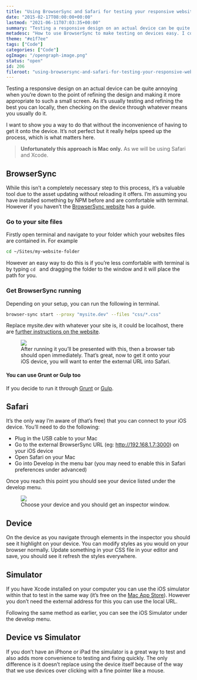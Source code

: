 ```yaml
---
title: "Using BrowserSync and Safari for testing your responsive website"
date: "2015-02-17T08:00:00+00:00"
lastmod: "2021-06-11T07:03:35+00:00"
summary: "Testing a responsive design on an actual device can be quite annoying when you’re down to the point of refining the design and making it more appropriate to such a small screen. As it’s usually testing and refining the best you can locally, then checking on the device through whatever means you usually do it."
metadesc: "How to use BrowserSync to make testing on devices easy. I cover how to use it with iOS devices, Xcode and Safari."
theme: "#e1f7ee"
tags: ["Code"]
categories: ["Code"]
ogImage: "/opengraph-image.png"
status: "open"
id: 206
fileroot: "using-browsersync-and-safari-for-testing-your-responsive-website"
---
```


Testing a responsive design on an actual device can be quite annoying when you’re down to the point of refining the design and making it more appropriate to such a small screen. As it’s usually testing and refining the best you can locally, then checking on the device through whatever means you usually do it.

I want to show you a way to do that without the inconvenience of having to get it onto the device. It’s not perfect but it really helps speed up the process, which is what matters here.

> **Unfortunately this approach is Mac only.** As we will be using Safari and Xcode.

## BrowserSync
While this isn’t a completely necessary step to this process, it’s a valuable tool due to the asset updating without reloading it offers. I’m assuming you have installed something by NPM before and are comfortable with terminal. However if you haven’t the [BrowserSync website](http://browsersync.io) has a guide.

### Go to your site files
Firstly open terminal and navigate to your folder which your websites files are contained in. For example

```bash
cd ~/Sites/my-website-folder
```

However an easy way to do this is if you’re less comfortable with terminal is by typing `cd ` and dragging the folder to the window and it will place the path for you.

### Get BrowserSync running
Depending on your setup, you can run the following in terminal.

```bash
browser-sync start --proxy "mysite.dev" --files "css/*.css"
```

Replace mysite.dev with whatever your site is, it could be localhost, there are [further instructions on the website](http://browsersync.io/).

<figure markdown="1">
<Image src="/images/blog/Screenshot_2015-02-02_08.21.21.png" width={570} height={278} />
<figcaption>After running it you’ll be presented with this, then a browser tab should open immediately. That’s great, now to get it onto your iOS device, you will want to enter the external URL into Safari.</figcaption>
</figure>

#### You can use Grunt or Gulp too
If you decide to run it through [Grunt](http://www.browsersync.io/docs/grunt/) or [Gulp](http://www.browsersync.io/docs/gulp/).

## Safari
It’s the only way I’m aware of (that’s free) that you can connect to your iOS device. You’ll need to do the following:

- Plug in the USB cable to your Mac
- Go to the external BrowserSync URL (eg: http://192.168.1.7:3000) on your iOS device
- Open Safari on your Mac
- Go into Develop in the menu bar (you may need to enable this in Safari preferences under advanced)

Once you reach this point you should see your device listed under the develop menu.

<figure markdown="1">
<Image src="/images/blog/Screenshot_2015-02-02_10.00.47.png" width={842} height={174} />
<figcaption>Choose your device and you should get an inspector window.</figcaption>
</figure>

## Device
On the device as you navigate through elements in the inspector you should see it highlight on your device. You can modify styles as you would on your browser normally. Update something in your CSS file in your editor and save, you should see it refresh the styles everywhere.

## Simulator
If you have Xcode installed on your computer you can use the iOS simulator within that to test in the same way (it’s free on the [Mac App Store](https://itunes.apple.com/gb/app/xcode/id497799835?mt=12)). However you don’t need the external address for this you can use the local URL.

Following the same method as earlier, you can see the iOS Simulator under the develop menu.

## Device vs Simulator
If you don’t have an iPhone or iPad the simulator is a great way to test and also adds more convenience to testing and fixing quickly. The only difference is it doesn’t replace using the device itself because of the way that we use devices over clicking with a fine pointer like a mouse.
